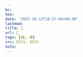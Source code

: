 ```yaml
---
bc:
hex:
date: '2025-10-13T10:27:04+08:00'
lastmod:
title: 􃫅
url: 􃫅
tags: [㵾, 凊]
src: DCCV, DCCV
note:
---
```

